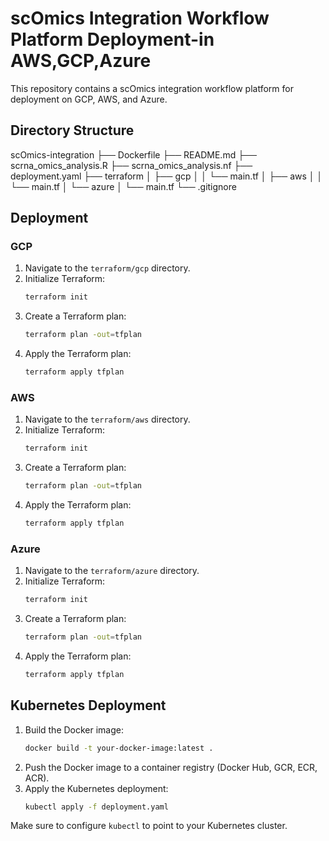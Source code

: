 # scOmics Integration Workflow Platform Deployment-in AWS,GCP,Azure

This repository contains a scOmics integration workflow platform for deployment on GCP, AWS, and Azure.

## Directory Structure

scOmics-integration
├── Dockerfile
├── README.md
├── scrna_omics_analysis.R
├── scrna_omics_analysis.nf
├── deployment.yaml
├── terraform
│ ├── gcp
│ │ └── main.tf
│ ├── aws
│ │ └── main.tf
│ └── azure
│ └── main.tf
└── .gitignore

## Deployment

### GCP

1. Navigate to the `terraform/gcp` directory.
2. Initialize Terraform:
    ```sh
    terraform init
    ```
3. Create a Terraform plan:
    ```sh
    terraform plan -out=tfplan
    ```
4. Apply the Terraform plan:
    ```sh
    terraform apply tfplan
    ```

### AWS

1. Navigate to the `terraform/aws` directory.
2. Initialize Terraform:
    ```sh
    terraform init
    ```
3. Create a Terraform plan:
    ```sh
    terraform plan -out=tfplan
    ```
4. Apply the Terraform plan:
    ```sh
    terraform apply tfplan
    ```

### Azure

1. Navigate to the `terraform/azure` directory.
2. Initialize Terraform:
    ```sh
    terraform init
    ```
3. Create a Terraform plan:
    ```sh
    terraform plan -out=tfplan
    ```
4. Apply the Terraform plan:
    ```sh
    terraform apply tfplan
    ```

## Kubernetes Deployment

1. Build the Docker image:
    ```sh
    docker build -t your-docker-image:latest .
    ```
2. Push the Docker image to a container registry (Docker Hub, GCR, ECR, ACR).
3. Apply the Kubernetes deployment:
    ```sh
    kubectl apply -f deployment.yaml
    ```

Make sure to configure `kubectl` to point to your Kubernetes cluster.
